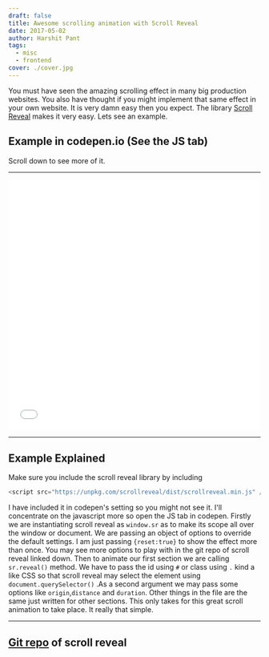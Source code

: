 ```yaml
---
draft: false
title: Awesome scrolling animation with Scroll Reveal
date: 2017-05-02
author: Harshit Pant
tags:
  - misc
  - frontend
cover: ./cover.jpg
---
```


You must have seen the amazing scrolling effect in many big production websites. You also have thought if you might implement that same effect in your own website. It is very damn easy then you expect. The library [Scroll Reveal](http://scrollrevealjs.org) makes it very easy. Lets see an example.

## Example in codepen.io (See the JS tab)

Scroll down to see more of it.

---

<iframe height='500' scrolling='no' title='Scroll Reveal' src='//codepen.io/pantharshit00/embed/MmaEoY/?height=265&theme-id=light&default-tab=html,result&embed-version=2' frameborder='no' allowtransparency='true' allowfullscreen='true' style='width: 100%;'>See the Pen <a href='https://codepen.io/pantharshit00/pen/MmaEoY/'>Scroll Reveal</a> by Harshit Pant (<a href='https://codepen.io/pantharshit00'>@pantharshit00</a>) on <a href='https://codepen.io'>CodePen</a>.
</iframe>

---

## Example Explained

Make sure you include the scroll reveal library by including

```js
<script src="https://unpkg.com/scrollreveal/dist/scrollreveal.min.js" />
```

I have included it in codepen's setting so you might not see it. I'll concentrate on the javascript more so open the JS tab in codepen. Firstly we are instantiating scroll reveal as `window.sr` as to make its scope all over the window or document. We are passing an object of options to override the default settings. I am just passing `{reset:true}` to show the effect more than once. You may see more options to play with in the git repo of scroll reveal linked down. Then to animate our first section we are calling `sr.reveal()` method. We have to pass the id using `#` or class using `.` kind a like CSS so that scroll reveal may select the element using `document.querySelector()` .As a second argument we may pass some options like `origin`,`distance` and `duration`. Other things in the file are the same just written for other sections. This only takes for this great scroll animation to take place. It really that simple.

---

## [Git repo](https://github.com/jlmakes/scrollreveal) of scroll reveal
